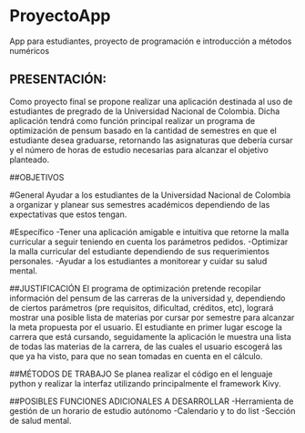 # ProyectoApp
App para estudiantes, proyecto de programación e introducción a métodos numéricos

## PRESENTACIÓN:
Como proyecto final se propone realizar una aplicación destinada al uso de estudiantes de pregrado de la Universidad Nacional de Colombia.
Dicha aplicación tendrá como función principal realizar un programa de optimización de pensum basado en la cantidad de semestres en que el 
estudiante desea graduarse, retornando las asignaturas que debería cursar y el número de horas de estudio necesarias para alcanzar el  objetivo planteado.


##OBJETIVOS

#General
Ayudar a los estudiantes de la Universidad Nacional de Colombia a organizar y planear sus semestres académicos dependiendo de las expectativas que estos tengan.


#Específico
-Tener una aplicación amigable e intuitiva que retorne la malla curricular a seguir teniendo en cuenta los parámetros pedidos.
-Optimizar la malla curricular del estudiante dependiendo de sus requerimientos personales.
-Ayudar a los estudiantes a monitorear y cuidar su salud mental.


##JUSTIFICACIÓN
El programa de optimización pretende recopilar información del pensum de las carreras de la universidad y, dependiendo de ciertos parámetros 
(pre requisitos, dificultad, créditos, etc), logrará mostrar una posible lista de materias por cursar por semestre para alcanzar la meta propuesta por el usuario.
El estudiante en primer lugar escoge la carrera que está cursando, seguidamente la aplicación le muestra una lista de todas las materias de la carrera, de las 
cuales el usuario escogerá las que ya ha visto, para que no sean tomadas en cuenta en el cálculo.


##MÉTODOS DE TRABAJO
Se planea realizar el código en el lenguaje python y realizar la interfaz utilizando principalmente el framework Kivy.


##POSIBLES FUNCIONES ADICIONALES A DESARROLLAR
-Herramienta de gestión de un horario de estudio autónomo
-Calendario y to do list
-Sección de salud mental.

